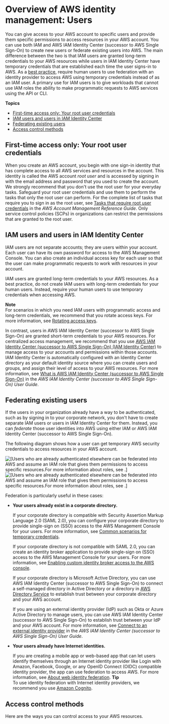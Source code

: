 # Overview of AWS identity management: Users<a name="introduction_identity-management"></a>

You can give access to your AWS account to specific users and provide them specific permissions to access resources in your AWS account\. You can use both IAM and AWS IAM Identity Center \(successor to AWS Single Sign\-On\) to create new users or federate existing users into AWS\. The main difference between the two is that IAM users are granted long\-term credentials to your AWS resources while users in IAM Identity Center have temporary credentials that are established each time the user signs\-in to AWS\. As a [best practice](best-practices.md), require human users to use federation with an identity provider to access AWS using temporary credentials instead of as an IAM user\. A primary use for IAM users is to give workloads that cannot use IAM roles the ability to make programmatic requests to AWS services using the API or CLI\. 

**Topics**
+ [First\-time access only: Your root user credentials](#intro-identity-first-time-access)
+ [IAM users and users in IAM Identity Center](#intro-identity-users)
+ [Federating existing users](#intro-identity-federation)
+ [Access control methods](#AccessControlMethods)

## First\-time access only: Your root user credentials<a name="intro-identity-first-time-access"></a>

  When you create an AWS account, you begin with one sign\-in identity that has complete access to all AWS services and resources in the account\. This identity is called the AWS account *root user* and is accessed by signing in with the email address and password that you used to create the account\. We strongly recommend that you don't use the root user for your everyday tasks\. Safeguard your root user credentials and use them to perform the tasks that only the root user can perform\. For the complete list of tasks that require you to sign in as the root user, see [Tasks that require root user credentials](https://docs.aws.amazon.com/accounts/latest/reference/root-user-tasks.html) in the *AWS Account Management Reference Guide*\. Only service control policies \(SCPs\) in organizations can restrict the permissions that are granted to the root user\. 

## IAM users and users in IAM Identity Center<a name="intro-identity-users"></a>

 IAM users are not separate accounts; they are users within your account\. Each user can have its own password for access to the AWS Management Console\. You can also create an individual access key for each user so that the user can make programmatic requests to work with resources in your account\.

IAM users are granted long\-term credentials to your AWS resources\. As a best practice, do not create IAM users with long\-term credentials for your human users\. Instead, require your human users to use temporary credentials when accessing AWS\. 

**Note**  
For scenarios in which you need IAM users with programmatic access and long\-term credentials, we recommend that you rotate access keys\. For more information, see [Rotating access keys](id_credentials_access-keys.md#Using_RotateAccessKey)\.

In contrast, users in AWS IAM Identity Center \(successor to AWS Single Sign\-On\) are granted short\-term credentials to your AWS resources\. For centralized access management, we recommend that you use [AWS IAM Identity Center \(successor to AWS Single Sign\-On\) \(IAM Identity Center\)](https://docs.aws.amazon.com/singlesignon/latest/userguide/getting-started.html) to manage access to your accounts and permissions within those accounts\. IAM Identity Center is automatically configured with an Identity Center directory as your default identity source where you can create users and groups, and assign their level of access to your AWS resources\. For more information, see [What is AWS IAM Identity Center \(successor to AWS Single Sign\-On\)](https://docs.aws.amazon.com/singlesignon/latest/userguide/what-is.html) in the *AWS IAM Identity Center \(successor to AWS Single Sign\-On\) User Guide*\.

## Federating existing users<a name="intro-identity-federation"></a>

If the users in your organization already have a way to be authenticated, such as by signing in to your corporate network, you don't have to create separate IAM users or users in IAM Identity Center for them\. Instead, you can *federate* those user identities into AWS using either IAM or AWS IAM Identity Center \(successor to AWS Single Sign\-On\)\.

The following diagram shows how a user can get temporary AWS security credentials to access resources in your AWS account\. 

![\[Users who are already authenticated elsewhere can be federated into AWS and assume an IAM role that gives them permissions to access specific resources.For more information about roles, see .\]](http://docs.aws.amazon.com/IAM/latest/UserGuide/)![\[Users who are already authenticated elsewhere can be federated into AWS and assume an IAM role that gives them permissions to access specific resources.For more information about roles, see .\]](http://docs.aws.amazon.com/IAM/latest/UserGuide/)

Federation is particularly useful in these cases: 
+ **Your users already exist in a corporate directory\.** 

  If your corporate directory is compatible with Security Assertion Markup Language 2\.0 \(SAML 2\.0\), you can configure your corporate directory to provide single\-sign on \(SSO\) access to the AWS Management Console for your users\. For more information, see [Common scenarios for temporary credentials](id_credentials_temp.md#sts-introduction)\. 

  If your corporate directory is not compatible with SAML 2\.0, you can create an identity broker application to provide single\-sign on \(SSO\) access to the AWS Management Console for your users\. For more information, see [Enabling custom identity broker access to the AWS console](id_roles_providers_enable-console-custom-url.md)\. 

  If your corporate directory is Microsoft Active Directory, you can use AWS IAM Identity Center \(successor to AWS Single Sign\-On\) to connect a self\-managed directory in Active Directory or a directory in [AWS Directory Service](https://aws.amazon.com/directoryservice/) to establish trust between your corporate directory and your AWS account\. 

  If you are using an external identity provider \(IdP\) such as Okta or Azure Active Directory to manage users, you can use AWS IAM Identity Center \(successor to AWS Single Sign\-On\) to establish trust between your IdP and your AWS account\. For more information, see [Connect to an external identity provider](https://docs.aws.amazon.com/singlesignon/latest/userguide/manage-your-identity-source-idp.html) in the *AWS IAM Identity Center \(successor to AWS Single Sign\-On\) User Guide*\.
+ **Your users already have Internet identities\.**

  If you are creating a mobile app or web\-based app that can let users identify themselves through an Internet identity provider like Login with Amazon, Facebook, Google, or any OpenID Connect \(OIDC\) compatible identity provider, the app can use federation to access AWS\. For more information, see [About web identity federation](id_roles_providers_oidc.md)\. 
**Tip**  
To use identity federation with Internet identity providers, we recommend you use [Amazon Cognito](https://docs.aws.amazon.com/cognito/latest/developerguide/what-is-amazon-cognito.html)\.

## Access control methods<a name="AccessControlMethods"></a>

Here are the ways you can control access to your AWS resources\.